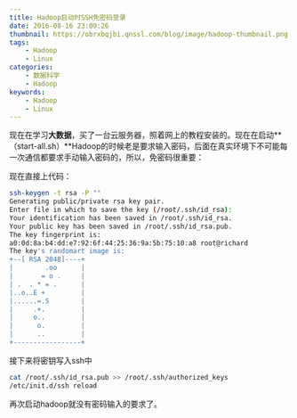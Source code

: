 ```yaml
---
title: Hadoop启动时SSH免密码登录
date: 2016-08-16 23:00:26
thumbnail: https://obrxbqjbi.qnssl.com/blog/image/hadoop-thumbnail.png
tags:
	- Hadoop
	- Linux
categories:
	- 数据科学
	- Hadoop
keywords:
	- Hadoop
	- Linux
---
```

现在在学习**大数据**，买了一台云服务器，照着网上的教程安装的。现在在启动**（start-all.sh）**Hadoop的时候老是要求输入密码，后面在真实环境下不可能每一次通信都要求手动输入密码的，所以，免密码很重要：

现在直接上代码：

``` bash
ssh-keygen -t rsa -P ""
Generating public/private rsa key pair.
Enter file in which to save the key (/root/.ssh/id_rsa): 
Your identification has been saved in /root/.ssh/id_rsa.
Your public key has been saved in /root/.ssh/id_rsa.pub.
The key fingerprint is:
a0:0d:8a:b4:dd:e7:92:6f:44:25:36:9a:5b:75:10:a8 root@richard
The key's randomart image is:
+--[ RSA 2048]----+
|        .oo      |
|       = o .     |
| .  . * = .      |
|..o..E +         |
|......=.S        |
|     .+.         |
|     o..         |
|      o.         |
|      ..         |
+-----------------+
```

接下来将密钥写入ssh中

``` bash
cat /root/.ssh/id_rsa.pub >> /root/.ssh/authorized_keys
/etc/init.d/ssh reload
```

再次启动hadoop就没有密码输入的要求了。